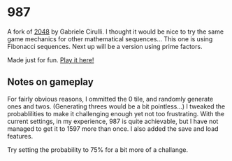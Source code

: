 # 987 
A fork of [2048](https://github.com/gabrielecirulli/2048) by Gabriele Cirulli.  I thought it would be nice to try the same game mechanics for other mathematical sequences... This one is using Fibonacci sequences. Next up will be a version using prime factors.

Made just for fun. [Play it here!](https://numberblock12.github.io/987/)

## Notes on gameplay
For fairly obvious reasons, I ommitted the 0 tile, and randomly generate ones and twos.  (Generating threes would be a bit pointless...) I tweaked the probablilities to make it challenging enough yet not too frustrating.  With the current settings, in my experience, 987 is quite achievable, but I have not managed to get it to 1597 more than once. I also added the save and load features.

Try setting the probability to 75% for a bit more of a challange.
